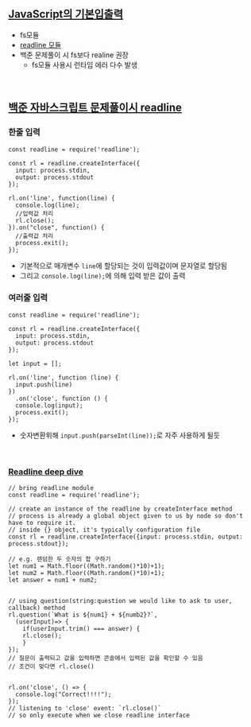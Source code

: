 ## [JavaScript의 기본입출력](https://lamarr.dev/javascript/2020/04/06/01.html)
- fs모듈
- [readline 모듈](https://nodejs.org/api/readline.html#readline)
- 백준 문제풀이 시 fs보다 realine 권장
  - fs모듈 사용시 런타임 에러 다수 발생

<br/>

## [백준 자바스크립트 문제풀이시 readline](https://velog.io/@exploit017/%EB%B0%B1%EC%A4%80Node.js-Node.js-%EC%9E%85%EB%A0%A5-%EB%B0%9B%EA%B8%B0)
### 한줄 입력
```
const readline = require('readline');

const rl = readline.createInterface({
  input: process.stdin,
  output: process.stdout
});

rl.on('line', function(line) {
  console.log(line);
  //입력값 처리
  rl.close();
}).on("close", function() {
  //출력값 처리
  process.exit();
});
```
- 기본적으로 매개변수 `line`에 할당되는 것이 입력값이며 문자열로 할당됨
- 그리고 `console.log(line);`에 의해 입력 받은 값이 출력

### 여러줄 입력
```
const readline = require('readline');

const rl = readline.createInterface({
  input: process.stdin,
  output: process.stdout
});

let input = [];

rl.on('line', function (line) {
  input.push(line)
})
  .on('close', function () {
  console.log(input);
  process.exit();
});
```
- 숫자변환위해 `input.push(parseInt(line));`로 자주 사용하게 될듯

<br/>

### [Readline deep dive](https://youtu.be/vU6OTnhj3wM)
```
// bring readline module
const readline = require('readline');

// create an instance of the readline by createInterface method
// process is already a global object given to us by node so don't have to require it.
// inside {} object, it's typically configuration file
const rl = readline.createInterface({input: process.stdin, output: process.stdout});

// e.g. 랜덤한 두 숫자의 합 구하기
let num1 = Math.floor((Math.random()*10)+1);
let num2 = Math.floor((Math.random()*10)+1);
let answer = num1 + num2;


// using question(string:question we would like to ask to user, callback) method
rl.question(`What is ${num1} + ${numb2}?`,
  (userInput)=> {
    if(userInput.trim() === answer) {
    rl.close();
    }
});
// 질문이 출력되고 값을 입력하면 콘솔에서 입력된 값을 확인할 수 있음
// 조건이 맞다면 rl.close()


rl.on('close', () => {
  console.log("Correct!!!!");
});
// listening to 'close' event: `rl.close()`
// so only execute when we close readline interface
```
